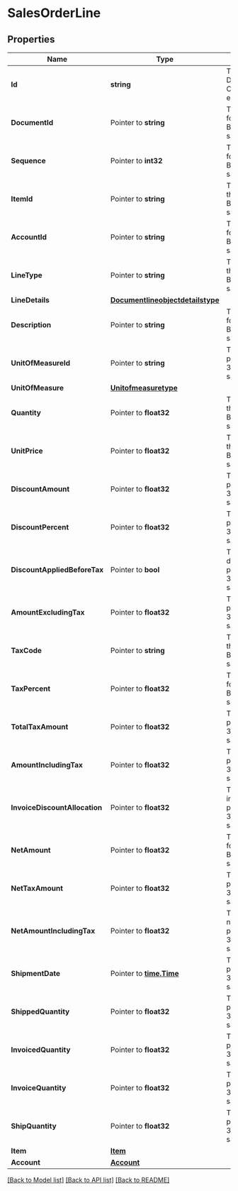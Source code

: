 # SalesOrderLine

## Properties

Name | Type | Description | Notes
------------ | ------------- | ------------- | -------------
**Id** | **string** | The id property for the Dynamics 365 Business Central salesOrderLine entity | [optional] 
**DocumentId** | Pointer to **string** | The documentId property for the Dynamics 365 Business Central salesOrderLine entity | [optional] 
**Sequence** | Pointer to **int32** | The sequence property for the Dynamics 365 Business Central salesOrderLine entity | [optional] 
**ItemId** | Pointer to **string** | The itemId property for the Dynamics 365 Business Central salesOrderLine entity | [optional] 
**AccountId** | Pointer to **string** | The accountId property for the Dynamics 365 Business Central salesOrderLine entity | [optional] 
**LineType** | Pointer to **string** | The lineType property for the Dynamics 365 Business Central salesOrderLine entity | [optional] 
**LineDetails** | [**Documentlineobjectdetailstype**](documentlineobjectdetailstype.md) |  | [optional] 
**Description** | Pointer to **string** | The description property for the Dynamics 365 Business Central salesOrderLine entity | [optional] 
**UnitOfMeasureId** | Pointer to **string** | The unitOfMeasureId property for the Dynamics 365 Business Central salesOrderLine entity | [optional] 
**UnitOfMeasure** | [**Unitofmeasuretype**](unitofmeasuretype.md) |  | [optional] 
**Quantity** | Pointer to **float32** | The quantity property for the Dynamics 365 Business Central salesOrderLine entity | [optional] 
**UnitPrice** | Pointer to **float32** | The unitPrice property for the Dynamics 365 Business Central salesOrderLine entity | [optional] 
**DiscountAmount** | Pointer to **float32** | The discountAmount property for the Dynamics 365 Business Central salesOrderLine entity | [optional] 
**DiscountPercent** | Pointer to **float32** | The discountPercent property for the Dynamics 365 Business Central salesOrderLine entity | [optional] 
**DiscountAppliedBeforeTax** | Pointer to **bool** | The discountAppliedBeforeTax property for the Dynamics 365 Business Central salesOrderLine entity | [optional] 
**AmountExcludingTax** | Pointer to **float32** | The amountExcludingTax property for the Dynamics 365 Business Central salesOrderLine entity | [optional] 
**TaxCode** | Pointer to **string** | The taxCode property for the Dynamics 365 Business Central salesOrderLine entity | [optional] 
**TaxPercent** | Pointer to **float32** | The taxPercent property for the Dynamics 365 Business Central salesOrderLine entity | [optional] 
**TotalTaxAmount** | Pointer to **float32** | The totalTaxAmount property for the Dynamics 365 Business Central salesOrderLine entity | [optional] 
**AmountIncludingTax** | Pointer to **float32** | The amountIncludingTax property for the Dynamics 365 Business Central salesOrderLine entity | [optional] 
**InvoiceDiscountAllocation** | Pointer to **float32** | The invoiceDiscountAllocation property for the Dynamics 365 Business Central salesOrderLine entity | [optional] 
**NetAmount** | Pointer to **float32** | The netAmount property for the Dynamics 365 Business Central salesOrderLine entity | [optional] 
**NetTaxAmount** | Pointer to **float32** | The netTaxAmount property for the Dynamics 365 Business Central salesOrderLine entity | [optional] 
**NetAmountIncludingTax** | Pointer to **float32** | The netAmountIncludingTax property for the Dynamics 365 Business Central salesOrderLine entity | [optional] 
**ShipmentDate** | Pointer to [**time.Time**](time.Time.md) | The shipmentDate property for the Dynamics 365 Business Central salesOrderLine entity | [optional] 
**ShippedQuantity** | Pointer to **float32** | The shippedQuantity property for the Dynamics 365 Business Central salesOrderLine entity | [optional] 
**InvoicedQuantity** | Pointer to **float32** | The invoicedQuantity property for the Dynamics 365 Business Central salesOrderLine entity | [optional] 
**InvoiceQuantity** | Pointer to **float32** | The invoiceQuantity property for the Dynamics 365 Business Central salesOrderLine entity | [optional] 
**ShipQuantity** | Pointer to **float32** | The shipQuantity property for the Dynamics 365 Business Central salesOrderLine entity | [optional] 
**Item** | [**Item**](item.md) |  | [optional] 
**Account** | [**Account**](account.md) |  | [optional] 

[[Back to Model list]](../README.md#documentation-for-models) [[Back to API list]](../README.md#documentation-for-api-endpoints) [[Back to README]](../README.md)


